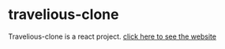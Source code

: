 # travelious-clone
Travelious-clone is a react project.
<a href="https://travelious-clone-app.vercel.app/">click here to see the website </a>
